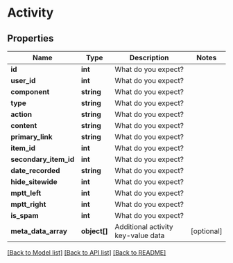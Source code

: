 # Activity

## Properties
Name | Type | Description | Notes
------------ | ------------- | ------------- | -------------
**id** | **int** | What do you expect? | 
**user_id** | **int** | What do you expect? | 
**component** | **string** | What do you expect? | 
**type** | **string** | What do you expect? | 
**action** | **string** | What do you expect? | 
**content** | **string** | What do you expect? | 
**primary_link** | **string** | What do you expect? | 
**item_id** | **int** | What do you expect? | 
**secondary_item_id** | **int** | What do you expect? | 
**date_recorded** | **string** | What do you expect? | 
**hide_sitewide** | **int** | What do you expect? | 
**mptt_left** | **int** | What do you expect? | 
**mptt_right** | **int** | What do you expect? | 
**is_spam** | **int** | What do you expect? | 
**meta_data_array** | **object[]** | Additional activity key-value data | [optional] 

[[Back to Model list]](../../README.md#documentation-for-models) [[Back to API list]](../../README.md#documentation-for-api-endpoints) [[Back to README]](../../README.md)


